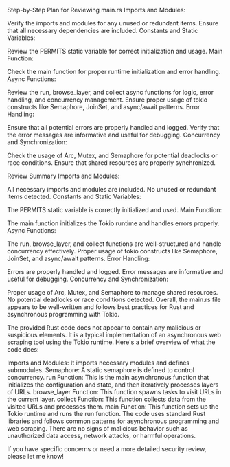 Step-by-Step Plan for Reviewing main.rs
Imports and Modules:

Verify the imports and modules for any unused or redundant items.
Ensure that all necessary dependencies are included.
Constants and Static Variables:

Review the PERMITS static variable for correct initialization and usage.
Main Function:

Check the main function for proper runtime initialization and error handling.
Async Functions:

Review the run, browse_layer, and collect async functions for logic, error handling, and concurrency management.
Ensure proper usage of tokio constructs like Semaphore, JoinSet, and async/await patterns.
Error Handling:

Ensure that all potential errors are properly handled and logged.
Verify that the error messages are informative and useful for debugging.
Concurrency and Synchronization:

Check the usage of Arc, Mutex, and Semaphore for potential deadlocks or race conditions.
Ensure that shared resources are properly synchronized.

Review Summary
Imports and Modules:

All necessary imports and modules are included.
No unused or redundant items detected.
Constants and Static Variables:

The PERMITS static variable is correctly initialized and used.
Main Function:

The main function initializes the Tokio runtime and handles errors properly.
Async Functions:

The run, browse_layer, and collect functions are well-structured and handle concurrency effectively.
Proper usage of tokio constructs like Semaphore, JoinSet, and async/await patterns.
Error Handling:

Errors are properly handled and logged.
Error messages are informative and useful for debugging.
Concurrency and Synchronization:

Proper usage of Arc, Mutex, and Semaphore to manage shared resources.
No potential deadlocks or race conditions detected.
Overall, the main.rs file appears to be well-written and follows best practices for Rust and asynchronous programming with Tokio.

The provided Rust code does not appear to contain any malicious or suspicious elements. It is a typical implementation of an asynchronous web scraping tool using the Tokio runtime. Here's a brief overview of what the code does:

Imports and Modules: It imports necessary modules and defines submodules.
Semaphore: A static semaphore is defined to control concurrency.
run Function: This is the main asynchronous function that initializes the configuration and state, and then iteratively processes layers of URLs.
browse_layer Function: This function spawns tasks to visit URLs in the current layer.
collect Function: This function collects data from the visited URLs and processes them.
main Function: This function sets up the Tokio runtime and runs the run function.
The code uses standard Rust libraries and follows common patterns for asynchronous programming and web scraping. There are no signs of malicious behavior such as unauthorized data access, network attacks, or harmful operations.

If you have specific concerns or need a more detailed security review, please let me know!
